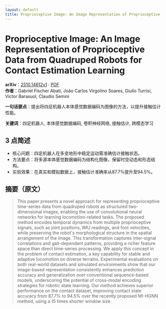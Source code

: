 ```yaml
---
layout: default
title: Proprioceptive Image: An Image Representation of Proprioceptive Data from Quadruped Robots for Contact Estimation Learning
---
```


# Proprioceptive Image: An Image Representation of Proprioceptive Data from Quadruped Robots for Contact Estimation Learning
**arXiv**：[2510.14612v1](https://arxiv.org/abs/2510.14612) · [PDF](https://arxiv.org/pdf/2510.14612.pdf)  
**作者**：Gabriel Fischer Abati, João Carlos Virgolino Soares, Giulio Turrisi, Victor Barasuol, Claudio Semini  

**一句话要点**：提出将四足机器人本体感觉数据编码为图像的方法，以提升接触估计性能。

**关键词**：四足机器人, 本体感觉数据编码, 卷积神经网络, 接触估计, 跨模态学习

## 3 点简述
- 核心问题：四足机器人在多变地形中稳定运动需准确估计接触状态。
- 方法要点：将多源本体感觉数据编码为结构化图像，保留时空动态和形态结构。
- 实验效果：在真实和模拟数据上，接触估计准确率从87.7%提升至94.5%。

## 摘要（原文）

> This paper presents a novel approach for representing proprioceptive
> time-series data from quadruped robots as structured two-dimensional images,
> enabling the use of convolutional neural networks for learning
> locomotion-related tasks. The proposed method encodes temporal dynamics from
> multiple proprioceptive signals, such as joint positions, IMU readings, and
> foot velocities, while preserving the robot's morphological structure in the
> spatial arrangement of the image. This transformation captures inter-signal
> correlations and gait-dependent patterns, providing a richer feature space than
> direct time-series processing. We apply this concept in the problem of contact
> estimation, a key capability for stable and adaptive locomotion on diverse
> terrains. Experimental evaluations on both real-world datasets and simulated
> environments show that our image-based representation consistently enhances
> prediction accuracy and generalization over conventional sequence-based models,
> underscoring the potential of cross-modal encoding strategies for robotic state
> learning. Our method achieves superior performance on the contact dataset,
> improving contact state accuracy from 87.7% to 94.5% over the recently proposed
> MI-HGNN method, using a 15 times shorter window size.

